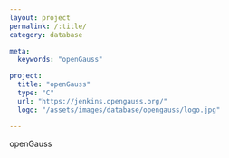 ```yaml
---
layout: project
permalink: /:title/
category: database

meta:
  keywords: "openGauss"

project:
  title: "openGauss"
  type: "C"
  url: "https://jenkins.opengauss.org/"
  logo: "/assets/images/database/opengauss/logo.jpg"

---	
```

<p>openGauss</p>